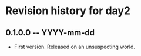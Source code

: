 # Revision history for day2

## 0.1.0.0 -- YYYY-mm-dd

* First version. Released on an unsuspecting world.
